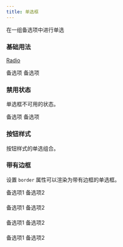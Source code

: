 ```yaml
---
title: 单选框
---
```


在一组备选项中进行单选

<script>
export default {
  data() {
    return {
      radio: '1',
      radio1: '选中且禁用',
      radio2: 3,
      radio3: '上海',
      radio4: '上海',
      radio5: '上海',
      radio6: '上海',
      radio7: '1',
      radio8: '1',
      radio9: '1',
      radio10: '1'
    };
  }
};
</script>

### 基础用法

[Radio](http://element.eleme.io/#/zh-CN/component/radio)

<demo-block>
  <el-radio v-model="radio" label="1">备选项</el-radio>
  <el-radio v-model="radio" label="2">备选项</el-radio>
</demo-block>

### 禁用状态

单选框不可用的状态。

<demo-block>
  <el-radio disabled v-model="radio1" label="禁用">备选项</el-radio>
  <el-radio disabled v-model="radio1" label="选中且禁用">备选项</el-radio>
</demo-block>

### 按钮样式

按钮样式的单选组合。

<demo-block>
  <div>
    <el-radio-group v-model="radio3">
      <el-radio-button label="上海"></el-radio-button>
      <el-radio-button label="北京"></el-radio-button>
      <el-radio-button label="广州"></el-radio-button>
      <el-radio-button label="深圳"></el-radio-button>
    </el-radio-group>
  </div>
  <div style="margin-top: 20px">
    <el-radio-group v-model="radio4" size="medium">
      <el-radio-button label="上海" ></el-radio-button>
      <el-radio-button label="北京"></el-radio-button>
      <el-radio-button label="广州"></el-radio-button>
      <el-radio-button label="深圳"></el-radio-button>
    </el-radio-group>
  </div>
  <div style="margin-top: 20px">
    <el-radio-group v-model="radio5" size="small">
      <el-radio-button label="上海"></el-radio-button>
      <el-radio-button label="北京" disabled ></el-radio-button>
      <el-radio-button label="广州"></el-radio-button>
      <el-radio-button label="深圳"></el-radio-button>
    </el-radio-group>
  </div>
  <div style="margin-top: 20px">
    <el-radio-group v-model="radio6" disabled size="mini">
      <el-radio-button label="上海"></el-radio-button>
      <el-radio-button label="北京"></el-radio-button>
      <el-radio-button label="广州"></el-radio-button>
      <el-radio-button label="深圳"></el-radio-button>
    </el-radio-group>
  </div>
</demo-block>

### 带有边框

设置 `border` 属性可以渲染为带有边框的单选框。

<demo-block>
  <div>
    <el-radio v-model="radio7" label="1" border>备选项1</el-radio>
    <el-radio v-model="radio7" label="2" border>备选项2</el-radio>
  </div>
  <div style="margin-top: 20px">
    <el-radio v-model="radio8" label="1" border size="medium">备选项1</el-radio>
    <el-radio v-model="radio8" label="2" border size="medium">备选项2</el-radio>
  </div>
  <div style="margin-top: 20px">
    <el-radio-group v-model="radio9" size="small">
      <el-radio label="1" border>备选项1</el-radio>
      <el-radio label="2" border disabled>备选项2</el-radio>
    </el-radio-group>
  </div>
  <div style="margin-top: 20px">
    <el-radio-group v-model="radio10" size="mini" disabled>
      <el-radio label="1" border>备选项1</el-radio>
      <el-radio label="2" border>备选项2</el-radio>
    </el-radio-group>
  </div>
</demo-block>
